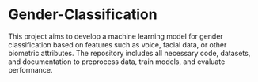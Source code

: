 # Gender-Classification
This project aims to develop a machine learning model for gender classification based on features such as voice, facial data, or other biometric attributes. The repository includes all necessary code, datasets, and documentation to preprocess data, train models, and evaluate performance.
